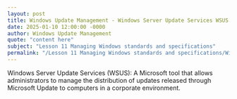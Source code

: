 ```yaml
---
layout: post
title: Windows Update Management - Windows Server Update Services WSUS
date: 2025-01-10 12:00:00 -0000
author: Windows Update Management
quote: "content here"
subject: "Lesson 11 Managing Windows standards and specifications"
permalink: "/Lesson 11 Managing Windows standards and specifications/Windows Update Management/Windows Update Management - Windows Server Update Services WSUS"
---
```


Windows Server Update Services (WSUS): A Microsoft tool that allows administrators to manage the distribution of updates released through Microsoft Update to computers in a corporate environment.
